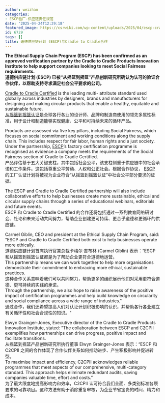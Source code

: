 ```yaml
---
author: weizhan
categories:
- ESCP验厂-供应链责任规范
date: '2025-04-24T12:29:18'
featured_image: https://csrwiki.com/wp-content/uploads/2025/04/escp-cradle-to-cardle.jpg
id: 6729
tags: []
title: 道德供应链计划 (ESCP)与Cradle to Cradle合作
---
```


**The Ethical Supply Chain Program (ESCP) has been confirmed as an approved
verification partner by the Cradle to Cradle Products Innovation Institute to
help support companies looking to meet Social Fairness requirements.  
道德供应链计划 (ESCP) 已被“从摇篮到摇篮”产品创新研究所确认为认可的验证合作伙伴，以帮助支持寻求满足社会公平要求的公司。**

[Cradle to Cradle Certified](https://c2ccertified.org/) is the leading multi-
attribute standard used globally across industries by designers, brands and
manufacturers for designing and making circular products that enable a
healthy, equitable and sustainable future.  
[从摇篮到摇篮认证](https://c2ccertified.org/)是全球各行各业的设计师、品牌和制造商使用的领先多属性标准，用于设计和制造能够实现健康、公平和可持续未来的循环产品。

Products are assessed via five key pillars, including Social Fairness, which
focuses on social commitment and working conditions along the supply chain.
This includes respect for fair labor, human rights and a just society. Under
the partnership, [ESCP](https://www.ethicalsupplychain.org/)’s factory
certification programme is recognised as evidence a company meets the
requirements of the Social Fairness section of Cradle to Cradle Certified.  
产品评估基于五大关键支柱，其中包括社会公平，该支柱侧重于供应链中的社会承诺和工作条件。这包括尊重公平劳动、人权和公正社会。根据合作协议，
[ESCP](https://www.ethicalsupplychain.org/)
的工厂认证计划将被视为企业符合“从摇篮到摇篮认证”中社会公平部分要求的证据。

The ESCP and Cradle to Cradle Certified partnership will also include
collaborative efforts to help businesses create more sustainable, ethical and
circular supply chains through a series of educational webinars, editorials
and future events.  
ESCP 和 Cradle to Cradle Certified
的合作还将包括通过一系列教育网络研讨会、社论和未来活动共同努力，帮助企业创建更可持续、更合乎道德和更循环的供应链。

Carmel Giblin, CEO and president at the Ethical Supply Chain Program, said:
“ESCP and Cradle to Cradle Certified both exist to help businesses operate
more ethically.  
道德供应链计划首席执行官兼总裁卡梅尔·吉布林 (Carmel Giblin) 表示：“ESCP 和从摇篮到摇篮认证都是为了帮助企业更符合道德地运营。  
This partnership means we can work together to help more organisations
demonstrate their commitment to embracing more ethical, sustainable practices.  
这种合作关系意味着我们可以共同努力，帮助更多的组织展示他们对采用更符合道德、更可持续的实践的承诺。  
Through the partnership, we also hope to raise awareness of the positive
impact of certification programmes and help build knowledge on circularity and
social compliance across a wide range of industries.’’  
通过合作，我们还希望提高人们对认证计划积极影响的认识，并帮助各行各业建立有关循环性和社会合规性的知识。"

Elwyn Grainger-Jones, Executive director of the Cradle to Cradle Products
Innovation Institute, stated: “The collaboration between ESCP and C2CPII
exemplifies how partnerships can drive progress, positive impact and
facilitate transitions.  
从摇篮到摇篮产品创新研究所执行董事 Elwyn Grainger-Jones 表示：“ESCP 和 C2CPII
之间的合作体现了合作伙伴关系如何推动进步、产生积极影响并促进转型。  
To maximise impact and efficiency, C2CPII acknowledges reliable programmes
that meet aspects of our comprehensive, multi-category standard. This approach
helps eliminate redundant audits, saving companies valuable time, effort and
costs.”  
为了最大限度地提高影响力和效率，C2CPII 认可符合我们全面、多类别标准各项要求的可靠项目。这种方法有助于消除重复审核，为企业节省宝贵的时间、精力和成本。

